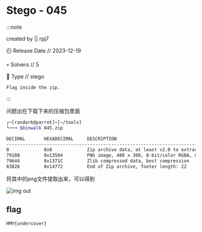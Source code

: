 # Stego - 045

:::note

created by || rpj7

⏲️ Release Date // 2023-12-19

💀 Solvers // 5

🧩 Type // stego

`Flag inside the zip.`

:::

问题出在下载下来的压缩包里面

```bash
┌─[randark@parrot]─[~/tools]
└──╼ $binwalk 045.zip 

DECIMAL       HEXADECIMAL     DESCRIPTION
--------------------------------------------------------------------------------
0             0x0             Zip archive data, at least v2.0 to extract, compressed size: 79069, uncompressed size: 79263, name: image.png
79108         0x13504         PNG image, 400 x 300, 8-bit/color RGBA, non-interlaced
79644         0x1371C         Zlib compressed data, best compression
83826         0x14772         End of Zip archive, footer length: 22
```

将其中的png文件提取出来，可以得到

![img out](img/image_20240254-165409.png)

## flag

```plaintext
HMV{undercover}
```
